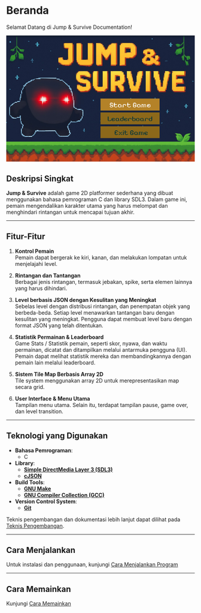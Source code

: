 # Beranda

Selamat Datang di Jump & Survive Documentation!

![menu](image/index/menu.png)

## Deskripsi Singkat

**Jump & Survive** adalah game 2D platformer sederhana yang dibuat menggunakan bahasa pemrograman C dan library SDL3. Dalam game ini, pemain mengendalikan karakter utama yang harus melompat dan menghindari rintangan untuk mencapai tujuan akhir.

---

## Fitur-Fitur

1. **Kontrol Pemain**  
   Pemain dapat bergerak ke kiri, kanan, dan melakukan lompatan untuk menjelajahi level.

2. **Rintangan dan Tantangan**  
   Berbagai jenis rintangan, termasuk jebakan, spike, serta elemen lainnya yang harus dihindari.

3. **Level berbasis JSON dengan Kesulitan yang Meningkat**  
   Sebelas level dengan distribusi rintangan, dan penempatan objek yang berbeda-beda. Setiap level menawarkan tantangan baru dengan kesulitan yang meningkat. Pengguna dapat membuat level baru dengan format JSON yang telah ditentukan.

4. **Statistik Permainan & Leaderboard**  
   Game Stats / Statistik pemain, seperti skor, nyawa, dan waktu permainan, dicatat dan ditampilkan melalui antarmuka pengguna (UI). Pemain dapat melihat statistik mereka dan membandingkannya dengan pemain lain melalui leaderboard.

5. **Sistem Tile Map Berbasis Array 2D**  
   Tile system menggunakan array 2D untuk merepresentasikan map secara grid.

6. **User Interface & Menu Utama**  
   Tampilan menu utama. Selain itu, terdapat tampilan pause, game over, dan level transition.

---

## Teknologi yang Digunakan

- **Bahasa Pemrograman**:
    - C
- **Library**:
    - [**Simple DirectMedia Layer 3 (SDL3)**](https://wiki.libsdl.org/SDL3/FrontPage)
    - [**cJSON**](https://github.com/DaveGamble/cJSON)
- **Build Tools**:
    - [**GNU Make**](https://www.gnu.org/software/make/)
    - [**GNU Compiler Collection (GCC)**](https://packages.msys2.org/packages/mingw-w64-x86_64-gcc)
- **Version Control System**:
    - [**Git**](https://git-scm.com/)

Teknis pengembangan dan dokumentasi lebih lanjut dapat dilihat pada [Teknis Pengembangan](./development/index.md).

---

## Cara Menjalankan

Untuk instalasi dan penggunaan, kunjungi [Cara Menjalankan Program](./usage.md)

---

## Cara Memainkan

Kunjungi [Cara Memainkan](./how-to-play.md)
